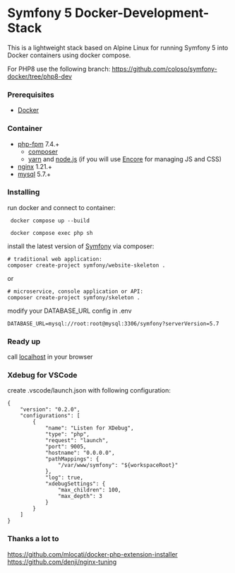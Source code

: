 # Symfony 5 Docker-Development-Stack
This is a lightweight stack based on Alpine Linux for running Symfony 5 into Docker containers using docker compose.

<!-- [![Build Status](https://travis-ci.com/coloso/symfony-docker.svg?branch=master)](https://travis-ci.org/coloso/symfony-docker) -->

For PHP8 use the following branch: https://github.com/coloso/symfony-docker/tree/php8-dev  

### Prerequisites
* [Docker](https://www.docker.com/)

### Container
 - [php-fpm](https://hub.docker.com/_/php) 7.4.+
    - [composer](https://getcomposer.org/) 
    - [yarn](https://yarnpkg.com/lang/en/) and [node.js](https://nodejs.org/en/) (if you will use [Encore](https://symfony.com/doc/current/frontend/encore/installation.html) for managing JS and CSS)
 - [nginx](https://hub.docker.com/_/nginx) 1.21.+
 - [mysql](https://hub.docker.com/_/mysql/) 5.7.+

### Installing

run docker and connect to container:
```
 docker compose up --build
```
```
 docker compose exec php sh
```
install the latest version of [Symfony](http://symfony.com/doc/current/setup.html) via composer:
```
# traditional web application: 
composer create-project symfony/website-skeleton .
```
or 
```
# microservice, console application or API:
composer create-project symfony/skeleton .
```

modify your DATABASE_URL config in .env 
```
DATABASE_URL=mysql://root:root@mysql:3306/symfony?serverVersion=5.7
```
### Ready up
call [localhost](http://localhost:81/) in your browser

### Xdebug for VSCode
create .vscode/launch.json with following configuration:
```
{
    "version": "0.2.0",
    "configurations": [
        {
            "name": "Listen for XDebug",
            "type": "php",
            "request": "launch",
            "port": 9005,
            "hostname": "0.0.0.0",
            "pathMappings": {
                "/var/www/symfony": "${workspaceRoot}"
            },
            "log": true,
            "xdebugSettings": {
                "max_children": 100,
                "max_depth": 3
            }
        }
    ]
}
```

### Thanks a lot to
https://github.com/mlocati/docker-php-extension-installer \
https://github.com/denji/nginx-tuning